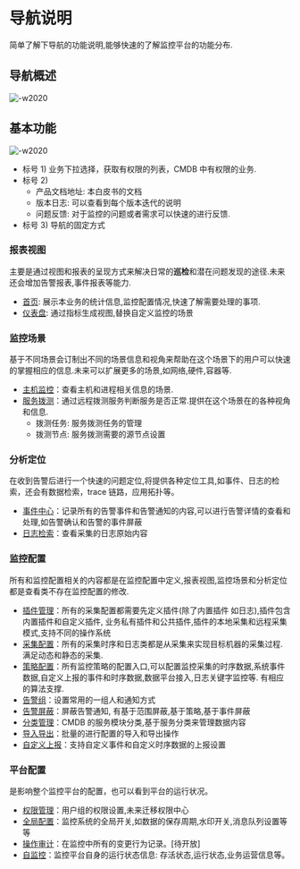 # 导航说明

简单了解下导航的功能说明,能够快速的了解监控平台的功能分布.

## 导航概述

![-w2020](media/15744150013260.jpg)

## 基本功能

![-w2020](media/15755413243959.jpg)

* 标号 1) 业务下拉选择，获取有权限的列表，CMDB 中有权限的业务.
* 标号 2)
    * 产品文档地址: 本白皮书的文档
    * 版本日志: 可以查看到每个版本迭代的说明
    * 问题反馈: 对于监控的问题或者需求可以快速的进行反馈.
* 标号 3) 导航的固定方式

### 报表视图

主要是通过视图和报表的呈现方式来解决日常的**巡检**和潜在问题发现的途径.未来还会增加告警报表,事件报表等能力.

* [首页](report/home.md): 展示本业务的统计信息,监控配置情况,快速了解需要处理的事项.
* [仪表盘](report/dashboard.md): 通过指标生成视图,替换自定义监控的场景

### 监控场景

基于不同场景会订制出不同的场景信息和视角来帮助在这个场景下的用户可以快速的掌握相应的信息.未来可以扩展更多的场景,如网络,硬件,容器等.

* [主机监控](scene/host-monitor.md)：查看主机和进程相关信息的场景.
* [服务拨测](scene/dial.md)：通过远程拨测服务判断服务是否正常.提供在这个场景在的各种视角和信息.
    * 拨测任务: 服务拨测任务的管理
    * 拨测节点: 服务拨测需要的源节点设置

### 分析定位

在收到告警后进行一个快速的问题定位,将提供各种定位工具,如事件、日志的检索，还会有数据检索，trace 链路，应用拓扑等。

* [事件中心](analyze/event.md)：记录所有的告警事件和告警通知的内容,可以进行告警详情的查看和处理,如告警确认和告警的事件屏蔽
* [日志检索](analyze/log-search.md)：查看采集的日志原始内容

### 监控配置

所有和监控配置相关的内容都是在监控配置中定义,报表视图,监控场景和分析定位都是查看类不存在监控配置的修改.

* [插件管理](conf/plugins.md)：所有的采集配置都需要先定义插件(除了内置插件 如日志),插件包含内置插件和自定义插件, 业务私有插件和公共插件,插件的本地采集和远程采集模式,支持不同的操作系统
* [采集配置](conf/collect-tasks.md)：所有的采集时序和日志类都是从采集来实现目标机器的采集过程. 满足动态和静态的采集.
* [策略配置](conf/rules.md)：所有监控策略的配置入口,可以配置监控采集的时序数据,系统事件数据,自定义上报的事件和时序数据,数据平台接入,日志关键字监控等. 有相应的算法支撑.
* [告警组](conf/alarm-group.md)：设置常用的一组人和通知方式
* [告警屏蔽](conf/block.md)：屏蔽告警通知, 有基于范围屏蔽,基于策略,基于事件屏蔽
* [分类管理](conf/service-class.md)：CMDB 的服务模块分类,基于服务分类来管理数据内容
* [导入导出](conf/import-export.md)：批量的进行配置的导入和导出操作
* [自定义上报](conf/custom-report.md)：支持自定义事件和自定义时序数据的上报设置

### 平台配置

是影响整个监控平台的配置，也可以看到平台的运行状况。

* [权限管理](global/permissions.md)：用户组的权限设置,未来迁移权限中心
* [全局配置](global/admin-config.md)：监控系统的全局开关,如数据的保存周期,水印开关,消息队列设置等等
* [操作审计](global/audit.md)：在监控中所有的变更行为记录。[待开放]
* [自监控](global/self-monitor.md)：监控平台自身的运行状态信息: 存活状态,运行状态,业务运营信息等。


